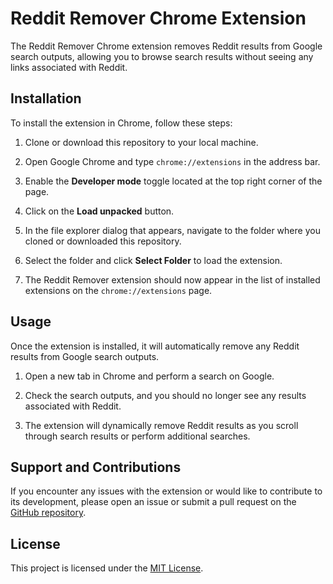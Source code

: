 # Reddit Remover Chrome Extension

The Reddit Remover Chrome extension removes Reddit results from Google search outputs, allowing you to browse search results without seeing any links associated with Reddit.

## Installation

To install the extension in Chrome, follow these steps:

1. Clone or download this repository to your local machine.

2. Open Google Chrome and type `chrome://extensions` in the address bar.

3. Enable the **Developer mode** toggle located at the top right corner of the page.

4. Click on the **Load unpacked** button.

5. In the file explorer dialog that appears, navigate to the folder where you cloned or downloaded this repository.

6. Select the folder and click **Select Folder** to load the extension.

7. The Reddit Remover extension should now appear in the list of installed extensions on the `chrome://extensions` page.

## Usage

Once the extension is installed, it will automatically remove any Reddit results from Google search outputs.

1. Open a new tab in Chrome and perform a search on Google.

2. Check the search outputs, and you should no longer see any results associated with Reddit.

3. The extension will dynamically remove Reddit results as you scroll through search results or perform additional searches.

## Support and Contributions

If you encounter any issues with the extension or would like to contribute to its development, please open an issue or submit a pull request on the [GitHub repository](https://github.com/your-github-username/reddit-remover-chrome-extension).

## License

This project is licensed under the [MIT License](LICENSE).
